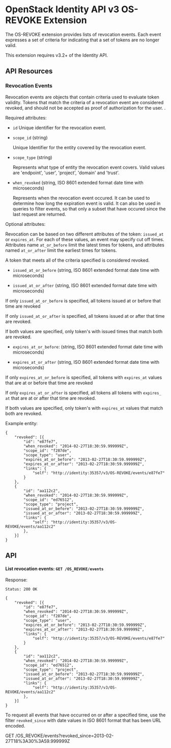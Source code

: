 OpenStack Identity API v3 OS-REVOKE Extension
============================================

The OS-REVOKE extension provides lists of revocation events.  Each event
expresses a set of criteria for indicating that a set of tokens are no longer
valid.

This extension requires v3.2+ of the Identity API.

API Resources
-------------

### Revocation Events

Revocation events are objects that contain criteria used to evaluate token
validity.  Tokens that match the criteria of a revocation event are considered
revoked, and should not be accepted as proof of authorization for the user.
.

Required attributes:

- `id` Unique identifier for the revocation event.

- `scope_id` (string)

  Unique Identifier for the entity covered by the revocation event.

- `scope_type` (string)

  Represents what type of entity the revocation event covers.  Valid values are
  'endpoint', 'user', 'project', 'domain' and 'trust'.

- `when_revoked` (string, ISO 8601 extended format date time with microseconds)

  Represents when the revocation event occured. It can be used to determine how
  long the expiration event is valid.  It can also be used in queries to filter
  events, so that only a subset that have occured since the last request are
  returned.


Optional attributes:

Revocation can be based on two different attributes of the token: `issued_at`
or `expires_at`.  For each of these values, an event may specify cut off times.
Attributes name `at_or_before` limit the latest times for tokens, and
attributes named `at_or_after` limit the earliest times for tokens.

A token that meets all of the criteria specified is considered revoked.

- `issued_at_or_before`
    (string, ISO 8601 extended format date time with microseconds)

- `issued_at_or_after`
    (string, ISO 8601 extended format date time with microseconds)


If only `issued_at_or_before` is specified, all tokens issued at or before
that time are revoked

If only `issued_at_or_after` is specified, all tokens issued at or after
that time are revoked.

If both values are specified, only token's with issued times that match
both are revoked.


- `expires_at_or_before`:
    (string, ISO 8601 extended format date time with microseconds)


- `expires_at_or_after`
    (string, ISO 8601 extended format date time with microseconds)


If only `expires_at_or_before` is specified, all tokens with `expires_at`
values that are at or before that time are revoked

If only `expires_at_or_after` is specified, all tokens all tokens with
`expires_ at` that are at or after that time are revoked.

If both values are specified, only token's with `expires_at` values that
match both are revoked.


Example entity:

    {
        "revoked": [{
            "id": "e87fe7",
            "when_revoked": "2014-02-27T18:30:59.999999Z",
            "scope_id": "f287de",
            "scope_type": "user",
            "expires_at_or_before": "2013-02-27T18:30:59.999999Z",
            "expires_at_or_after": "2013-02-27T18:30:59.999999Z",
            "links": {
                "self": "http://identity:35357/v3/OS-REVOKE/events/e87fe7"
            }
        },
        {
            "id": "aa112c2",
            "when_revoked": "2014-02-27T18:30:59.999999Z",
            "scope_id": "ed76512",
            "scope_type": "project",
            "issued_at_or_before": "2013-02-27T18:30:59.999999Z",
            "issued_at_or_after": "2013-02-27T18:30:59.999999Z",
            "links": {
                "self": "http://identity:35357/v3/OS-REVOKE/events/aa112c2"
            },
        }]
    }


API
---

#### List revocation events: `GET /OS_REVOKE/events`

Response:

    Status: 200 OK

    {
        "revoked": [{
            "id": "e87fe7",
            "when_revoked": "2014-02-27T18:30:59.999999Z",
            "scope_id": "f287de",
            "scope_type": "user",
            "expires_at_or_before": "2013-02-27T18:30:59.999999Z",
            "expires_at_or_after": "2013-02-27T18:30:59.999999Z",
            "links": {
                "self": "http://identity:35357/v3/OS-REVOKE/events/e87fe7"
            }
        },
        {
            "id": "aa112c2",
            "when_revoked": "2014-02-27T18:30:59.999999Z",
            "scope_id": "ed76512",
            "scope_type": "project",
            "issued_at_or_before": "2013-02-27T18:30:59.999999Z",
            "issued_at_or_after": "2013-02-27T18:30:59.999999Z",
            "links": {
                "self": "http://identity:35357/v3/OS-REVOKE/events/aa112c2"
            },
        }]
    }


To request all events that have occurred on or after a specified time, use the
filter `revoked_since` with date values in ISO 8601 format that has been URL
encoded.

GET /OS_REVOKE/events?revoked_since=2013-02-27T18%3A30%3A59.999999Z
